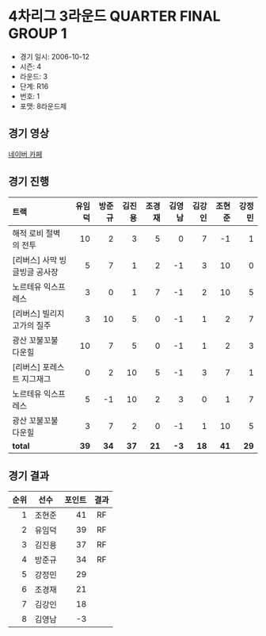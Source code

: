 # 4차리그 3라운드 QUARTER FINAL GROUP 1

- 경기 일시: 2006-10-12
- 시즌: 4
- 라운드: 3
- 단계: R16
- 번호: 1
- 포맷: 8라운드제





## 경기 영상
[네이버 카페](https://cafe.naver.com/leaguekart/68)

## 경기 진행

| 트랙 | 유임덕 | 방준규 | 김진용 | 조경재 | 김영남 | 김강인 | 조현준 | 강정민 |
|:---|---:|---:|---:|---:|---:|---:|---:|---:|
| 해적 로비 절벽의 전투 | 10 | 2 | 3 | 5 | 0 | 7 | -1 | 1 |
| [리버스] 사막 빙글빙글 공사장 | 5 | 7 | 1 | 2 | -1 | 3 | 10 | 0 |
| 노르테유 익스프레스 | 3 | 0 | 1 | 7 | -1 | 2 | 10 | 5 |
| [리버스] 빌리지 고가의 질주 | 3 | 10 | 5 | 0 | -1 | 1 | 2 | 7 |
| 광산 꼬불꼬불 다운힐 | 10 | 7 | 5 | 0 | -1 | 1 | 2 | 3 |
| [리버스] 포레스트 지그재그 | 0 | 2 | 10 | 5 | -1 | 3 | 7 | 1 |
| 노르테유 익스프레스 | 5 | -1 | 10 | 2 | 3 | 0 | 1 | 7 |
| 광산 꼬불꼬불 다운힐 | 3 | 7 | 2 | 0 | -1 | 1 | 10 | 5 |
| __total__ | __39__ | __34__ | __37__ | __21__ | __-3__ | __18__ | __41__ | __29__ |




## 경기 결과

| 순위 | 선수 | 포인트 | 결과 |
|---:|:---:|---:|:---:|
| 1 | 조현준 | 41 | RF |
| 2 | 유임덕 | 39 | RF |
| 3 | 김진용 | 37 | RF |
| 4 | 방준규 | 34 | RF |
| 5 | 강정민 | 29 |  |
| 6 | 조경재 | 21 |  |
| 7 | 김강인 | 18 |  |
| 8 | 김영남 | -3 |  |

